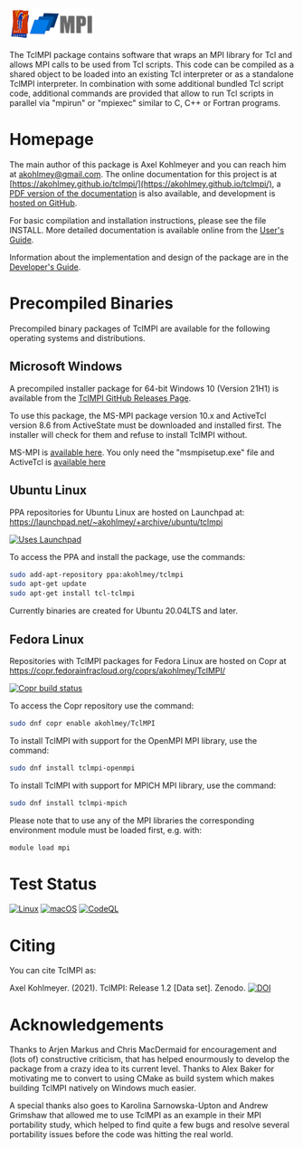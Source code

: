 ![TclMPI Logo](TclMPI-logo.bmp)

The TclMPI package  contains software that wraps  an MPI library for Tcl
and allows MPI  calls to  be  used from  Tcl scripts.  This code can  be
compiled as   a  shared object   to   be loaded   into  an existing  Tcl
interpreter  or as a  standalone TclMPI interpreter. In combination with
some additional  bundled   Tcl script  code,  additional  commands   are
provided that   allow to run   Tcl scripts in  parallel via  "mpirun" or
"mpiexec" similar to C, C++ or Fortran programs.

# Homepage

The main author of this package is Axel Kohlmeyer  and you can reach him
at <akohlmey@gmail.com>. The online documentation for this project is at
[https://akohlmey.github.io/tclmpi/](https://akohlmey.github.io/tclmpi/),
a [PDF version of the documentation](https://akohlmey.github.io/tclmpi/tclmpi_docs.pdf)
is also available, and development is [hosted on GitHub](https://github.com/akohlmey/tclmpi/).

For basic compilation and installation instructions, please see the file
INSTALL. More detailed documentation is available online from the
[User's Guide](https://akohlmey.github.io/tclmpi/userguide.html).

Information about the implementation and design of the package are in the
[Developer's Guide](https://akohlmey.github.io/tclmpi/devguide.html).

# Precompiled Binaries

Precompiled binary packages of TclMPI are available for the following
operating systems and distributions.

## Microsoft Windows

A precompiled installer package for 64-bit Windows 10 (Version 21H1) is
available from the
[TclMPI GitHub Releases Page](https://github.com/akohlmey/tclmpi/releases).

To use this package, the MS-MPI package version 10.x and ActiveTcl version 8.6
from ActiveState must be downloaded and installed first.  The installer will
check for them and refuse to install TclMPI without.

MS-MPI is [available here](https://github.com/microsoft/Microsoft-MPI/releases).
You only need the "msmpisetup.exe" file and ActiveTcl is
[available here](https://www.activestate.com/products/tcl/)

## Ubuntu Linux

PPA repositories for Ubuntu Linux are hosted on Launchpad at:
https://launchpad.net/~akohlmey/+archive/ubuntu/tclmpi

[![Uses Launchpad](http://media.launchpad.net/lp-badge-kit/launchpad-badge-w120px.png)](https://launchpad.net/~akohlmey/+archive/ubuntu/tclmpi)

To access the PPA and install the package, use the commands:

``` bash
sudo add-apt-repository ppa:akohlmey/tclmpi
sudo apt-get update
sudo apt-get install tcl-tclmpi
```

Currently binaries are created for Ubuntu 20.04LTS and later.

## Fedora Linux

Repositories with TclMPI packages for Fedora Linux are hosted on Copr at
https://copr.fedorainfracloud.org/coprs/akohlmey/TclMPI/

[![Copr build status](https://copr.fedorainfracloud.org/coprs/akohlmey/TclMPI/package/tclmpi/status_image/last_build.png)](https://copr.fedorainfracloud.org/coprs/akohlmey/TclMPI/package/tclmpi/)

To access the Copr repository use the command:

``` bash
sudo dnf copr enable akohlmey/TclMPI
```

To install TclMPI with support for the OpenMPI MPI library, use the command:

``` bash
sudo dnf install tclmpi-openmpi
```

To install TclMPI with support for MPICH MPI library, use the command:

``` bash
sudo dnf install tclmpi-mpich
```

Please note that to use any of the MPI libraries the corresponding environment
module must be loaded first, e.g. with:

``` bash
module load mpi
```

# Test Status

[![Linux](https://github.com/akohlmey/tclmpi/actions/workflows/unittest-linux.yml/badge.svg?branch=master)](https://github.com/akohlmey/tclmpi/actions/workflows/unittest-linux.yml)
[![macOS](https://github.com/akohlmey/tclmpi/actions/workflows/unittest-macos.yml/badge.svg?branch=master)](https://github.com/akohlmey/tclmpi/actions/workflows/unittest-macos.yml)
[![CodeQL](https://github.com/akohlmey/tclmpi/actions/workflows/codeql-analysis.yml/badge.svg?branch=master)](https://github.com/akohlmey/tclmpi/actions/workflows/codeql-analysis.yml)

# Citing

You can cite TclMPI as:

Axel Kohlmeyer. (2021). TclMPI: Release 1.2 [Data set]. Zenodo. [![DOI](https://zenodo.org/badge/DOI/10.5281/zenodo.598343.svg)](https://doi.org/10.5281/zenodo.598343)

# Acknowledgements

Thanks to Arjen Markus and Chris MacDermaid  for encouragement and (lots
of) constructive criticism, that has  helped enourmously  to develop the
package  from a crazy idea to its current  level.  Thanks to  Alex Baker
for motivating me to convert to using CMake as build system which makes
building TclMPI natively on Windows much easier.

A special thanks also
goes to Karolina Sarnowska-Upton and  Andrew Grimshaw that allowed me to
use TclMPI as an example in their MPI portability study, which helped to
find quite a few bugs and  resolve several portability issues before the
code was hitting the real world.

